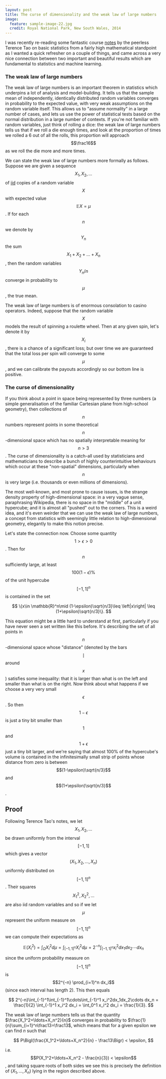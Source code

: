 ```yaml
---
layout: post
title: The curse of dimensionality and the weak law of large numbers
image:
  feature: sample-image-22.jpg
  credit: Royal National Park, New South Wales, 2014
---
```


I was recently re-reading some fantastic course [notes](https://terrytao.wordpress.com/2015/10/23/275a-notes-3-the-weak-and-strong-law-of-large-numbers/) by the peerless Terence Tao on basic statistics from a fairly high mathematical standpoint as I wanted a quick refresher on a couple of things, and came across a very nice connection between two important and beautiful results which are fundamental to statistics and machine learning.

### The weak law of large numbers

The weak law of large numbers is an important theorem in statistics which underpins a lot of analysis and model-building. It tells us that the sample mean of independently, identically distributed random variables converges in probability to the expected value, with very weak assumptions on the random variable itself. This allows us to "assume normality" in a large number of cases, and lets us use the power of statistical tests based on the normal distribution in a large number of contexts. If you're not familiar with random variables, just think of rolling a dice: the weak law of large numbers tells us that if we roll a die enough times, and look at the proportion of times we rolled a 6 out of all the rolls, this proportion will approach $$\frac16$$ as we roll the die more and more times. 

We can state the weak law of large numbers more formally as follows. Suppose we are given a sequence $$X_1, X_2, \ldots$$ of [iid](https://en.wikipedia.org/wiki/Independent_and_identically_distributed_random_variables) copies of a random variable $$X$$ with expected value $$\mathbb{E}X=\mu$$. If for each $$n$$ we denote by $$Y_n$$ the sum $$X_1+X_2+\ldots+X_n$$, then the random variables $$Y_n/n$$ converge in probability to $$\mu$$, the true mean. 

The weak law of large numbers is of enormous consolation to casino operators. Indeed, suppose that the random variable $$X$$ models the result of spinning a roulette wheel. Then at any given spin, let's denote it by $$X_i$$, there is a chance of a significant loss; but over time we are guaranteed that the total loss per spin will converge to some $$\mu$$, and we can calibrate the payouts accordingly so our bottom line is positive.

### The curse of dimensionality

If you think about a point in space being represented by three numbers (a simple generalisation of the familiar Cartesian plane from high-school geometry), then collections of $$n$$ numbers represent points in some theoretical $$n$$-dimensional space which has no spatially interpretable meaning for $$n>3$$. The curse of dimensionality is a catch-all used by statisticians and mathematicians to describe a bunch of highly counterintuitive behaviours which occur at these "non-spatial" dimensions, particularly when $$n$$ is very large (i.e. thousands or even millions of dimensions). 

The most well-known, and most prone to cause issues, is the strange density property of high-dimensional space: in a very vague sense, paraphrasing Wikipedia, there is no space in the "middle" of a unit hypercube; and it is almost all "pushed" out to the corners. This is a weird idea, and it's even weirder that we can use the weak law of large numbers, a concept from statistics with seemingly little relation to high-dimensional geometry, elegantly to make this notion precise.

Let's state the connection now. Choose some quantity $$1 > \epsilon > 0$$. Then for $$n$$ sufficiently large, at least $$100(1-\epsilon)\%$$ of the unit hypercube $$[-1,1]^n$$ is contained in the set 

$$
\{x\in \mathbb{R}^n\mid (1-\epsilon)\sqrt{n/3}\leq \left|x\right| \leq (1+\epsilon)\sqrt{n/3}\}.
$$

This equation might be a little hard to understand at first, particularly if you have never seen a set written like this before. It's describing the set of all points in $$n$$-dimensional space whose "distance" (denoted by the bars $$\mid$$ around $$x$$) satisfies some inequality: that it is larger than what is on the left and smaller than what is on the right. Now think about what happens if we choose a very very small $$\epsilon$$. So then $$1-\epsilon$$ is just a tiny bit smaller than $$1$$ and $$1+\epsilon$$ just a tiny bit larger, and we're saying that almost 100% of the hypercube's volume is contained in the infinitesimally small strip of points whose distance from zero is between $$(1-\epsilon)\sqrt{n/3}$$ and $$(1+\epsilon)\sqrt{n/3}$$. 

## Proof

Following Terence Tao's notes, we let $$X_1,X_2,\ldots$$ be drawn uniformly from the interval $$[-1,1]$$ which gives 
a vector $$(X_1,X_2,\ldots,X_n)$$ uniformly distributed on $$[-1,1]^n$$.
Their squares $$X_1^2,X_2^2,\ldots$$ are also iid random variables and so if we let $$\mu$$ represent 
the uniform measure on $$[-1,1]^n$$ we can compute their expectations as

$$
\mathbb{E}(X_i^2) = \int_{\Omega}X_i^2d\mu = \int_{[-1,1]^n}X_i^2d\mu = 2^{-n}\int_{[-1,1]^n}x_i^2dx_1dx_2\cdots dx_n
$$

since the uniform probability measure on $$[-1,1]^n$$ is $$2^{-n} \prod_{i=1}^n dx_i$$
 (since each interval has length 2). This then equals
 
$$
2^{-n}\int_{-1}^1\int_{-1}^1\cdots\int_{-1}^1 x_i^2dx_1dx_2\cdots dx_n = \frac{1}{2} \int_{-1}^1 x_i^2 dx_i = \int_0^1 x_i^2 dx_i = \frac{1}{3}. 
$$ 

The weak law of large numbers tells us that the quantity $\frac{X_1^2+\ldots+X_n^2}{n}$ converges in probability to $\frac{1}{n}\sum_{i=1}^n\frac13=\frac13$, which means that for a given epsilon we can find $n$ such that

$$
P\Bigl(\frac{X_1^2+\ldots+X_n^2}{n} - \frac13\Bigr) < \epsilon,
$$

i.e. $$P(X_1^2+\ldots+X_n^2 - \frac{n}{3}) < \epsilon$$, and taking square roots of both sides we see this is precisely the definition
of $(X_1,\ldots,X_n)$ lying in the region described above. 
